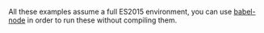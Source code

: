 All these examples assume a full ES2015 environment, you can use [babel-node](https://babeljs.io/docs/usage/cli/#babel-node) in order to run these without compiling them.